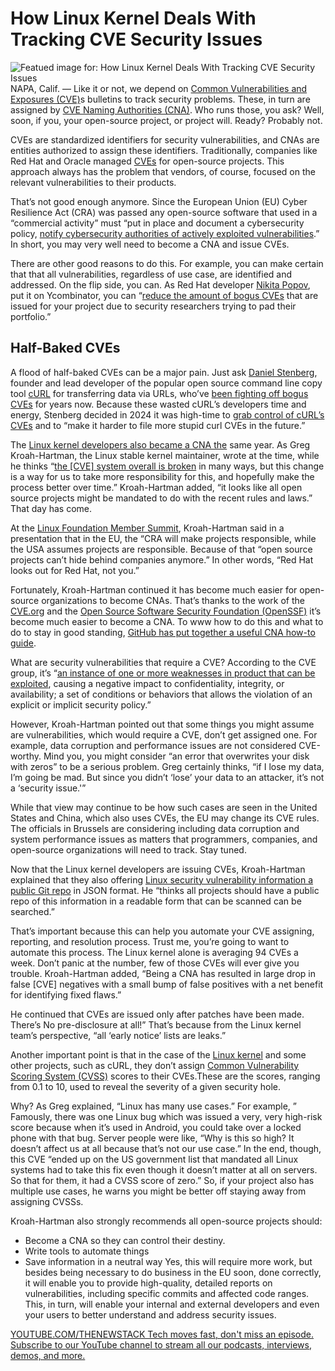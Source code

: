 # How Linux Kernel Deals With Tracking CVE Security Issues
![Featued image for: How Linux Kernel Deals With Tracking CVE Security Issues](https://cdn.thenewstack.io/media/2025/04/7f8daf59-martin-wettstein-4cvmwrwh3xu-unsplash-1024x683.jpg)
NAPA, Calif. — Like it or not, we depend on [Common Vulnerabilities and Exposures (CVE)](https://www.cve.org/?utm_source=opensourcewatch.beehiiv.com&utm_medium=referral&utm_campaign=linux-gets-into-the-cve-security-business)s bulletins to track security problems. These, in turn are assigned by [CVE Naming Authorities (CNA)](https://www.cve.org/programorganization/cnas). Who runs those, you ask? Well, soon, if you, your open-source project, or project will. Ready? Probably not.

CVEs are standardized identifiers for security vulnerabilities, and CNAs are entities authorized to assign these identifiers. Traditionally, companies like Red Hat and Oracle managed [CVEs](https://thenewstack.io/five-myths-about-cves/) for open-source projects. This approach always has the problem that vendors, of course, focused on the relevant vulnerabilities to their products.

That’s not good enough anymore. Since the European Union (EU) Cyber Resilience Act (CRA) was passed any open-source software that used in a “commercial activity” must “put in place and document a cybersecurity policy, [notify cybersecurity authorities of actively exploited vulnerabilities](https://github.blog/open-source/maintainers/what-the-eus-new-software-legislation-means-for-developers/).” In short, you may very well need to become a CNA and issue CVEs.

There are other good reasons to do this. For example, you can make certain that that all vulnerabilities, regardless of use case, are identified and addressed. On the flip side, you can. As Red Hat developer [Nikita Popov](https://www.linkedin.com/in/nikita-popov-16973990/?originalSubdomain=de), put it on Ycombinator, you can “[reduce the amount of bogus CVEs](https://news.ycombinator.com/item?id=40835688) that are issued for your project due to security researchers trying to pad their portfolio.”

## Half-Baked CVEs
A flood of half-baked CVEs can be a major pain. Just ask [Daniel Stenberg](https://www.linkedin.com/in/danielstenberg/), founder and lead developer of the popular open source command line copy tool [cURL](https://thenewstack.io/curls-daniel-stenberg-on-securing-180000-lines-of-c-code/) for transferring data via URLs, who’ve [been fighting off bogus CVEs](https://thenewstack.io/cve-2020-19909-a-controversial-vulnerability-for-curl/) for years now. Because these wasted cURL’s developers time and energy, Stenberg decided in 2024 it was high-time to [grab control of cURL’s CVEs](https://daniel.haxx.se/blog/2024/01/16/curl-is-a-cna/) and to “make it harder to file more stupid curl CVEs in the future.”

The [Linux kernel developers also became a CNA the](https://opensourcewatch.beehiiv.com/p/linux-gets-cve-security-business) same year. As Greg Kroah-Hartman, the Linux stable kernel maintainer, wrote at the time, while he thinks “[the [CVE] system overall is broken](http://www.kroah.com/log/blog/2024/02/13/linux-is-a-cna/) in many ways, but this change is a way for us to take more responsibility for this, and hopefully make the process better over time.” Kroah-Hartman added, “it looks like all open source projects might be mandated to do with the recent rules and laws.” That day has come.

At the [Linux Foundation Member Summit](https://events.linuxfoundation.org/lf-member-summit/), Kroah-Hartman said in a presentation that in the EU, the “CRA will make projects responsible, while the USA assumes projects are responsible. Because of that “open source projects can’t hide behind companies anymore.” In other words, “Red Hat looks out for Red Hat, not you.”

Fortunately, Kroah-Hartman continued it has become much easier for open-source organizations to become CNAs. That’s thanks to the work of the [CVE.org](http://cve.org) and the [Open Source Software Security Foundation (OpenSSF)](https://openssf.org/) it’s become much easier to become a CNA. To www how to do this and what to do to stay in good standing, [GitHub has put together a useful CNA how-to guide](https://github.com/ossf/wg-vulnerability-disclosures/blob/main/docs/guides/becoming-a-cna-as-an-open-source-org-or-project.md).

What are security vulnerabilities that require a CVE? According to the CVE group, it’s “[an instance of one or more weaknesses in product that can be exploited](https://www.cve.org/resourcessupport/allresources/cnarules), causing a negative impact to confidentiality, integrity, or availability; a set of conditions or behaviors that allows the violation of an explicit or implicit security policy.”

However, Kroah-Hartman pointed out that some things you might assume are vulnerabilities, which would require a CVE, don’t get assigned one. For example, data corruption and performance issues are not considered CVE-worthy. Mind you, you might consider “an error that overwrites your disk with zeros” to be a serious problem. Greg certainly thinks, “if I lose my data, I’m going be mad. But since you didn’t ‘lose’ your data to an attacker, it’s not a ‘security issue.'”

While that view may continue to be how such cases are seen in the United States and China, which also uses CVEs, the EU may change its CVE rules. The officials in Brussels are considering including data corruption and system performance issues as matters that programmers, companies, and open-source organizations will need to track. Stay tuned.

Now that the Linux kernel developers are issuing CVEs, Kroah-Hartman explained that they also offering [Linux security vulnerability information a public Git repo](https://git.kernel.org/pub/scm/linux/security/vulns.git/) in JSON format. He “thinks all projects should have a public repo of this information in a readable form that can be scanned can be searched.”

That’s important because this can help you automate your CVE assigning, reporting, and resolution process. Trust me, you’re going to want to automate this process. The Linux kernel alone is averaging 94 CVEs a week. Don’t panic at the number, few of those CVEs will ever give you trouble. Kroah-Hartman added, “Being a CNA has resulted in large drop in false [CVE] negatives with a small bump of false positives with a net benefit for identifying fixed flaws.”

He continued that CVEs are issued only after patches have been made. There’s No pre-disclosure at all!” That’s because from the Linux kernel team’s perspective, “all ‘early notice’ lists are leaks.”

Another important point is that in the case of the [Linux kernel](https://thenewstack.io/introduction-to-linux-operating-system/) and some other projects, such as cURL, they don’t assign [Common Vulnerability Scoring System (CVSS)](https://nvd.nist.gov/vuln-metrics/cvss) scores to their CVEs.These are the scores, ranging from 0.1 to 10, used to reveal the severity of a given security hole.

Why? As Greg explained, “Linux has many use cases.” For example, ” Famously, there was one Linux bug which was issued a very, very high-risk score because when it’s used in Android, you could take over a locked phone with that bug. Server people were like, “Why is this so high? It doesn’t affect us at all because that’s not our use case.” In the end, though, this CVE “ended up on the US government list that mandated all Linux systems had to take this fix even though it doesn’t matter at all on servers. So that for them, it had a CVSS score of zero.” So, if your project also has multiple use cases, he warns you might be better off staying away from assigning CVSSs.

Kroah-Hartman also strongly recommends all open-source projects should:

- Become a CNA so they can control their destiny.
- Write tools to automate things
- Save information in a neutral way
Yes, this will require more work, but besides being necessary to do business in the EU soon, done correctly, it will enable you to provide high-quality, detailed reports on vulnerabilities, including specific commits and affected code ranges. This, in turn, will enable your internal and external developers and even your users to better understand and address security issues.



[
YOUTUBE.COM/THENEWSTACK
Tech moves fast, don't miss an episode. Subscribe to our YouTube
channel to stream all our podcasts, interviews, demos, and more.
](https://youtube.com/thenewstack?sub_confirmation=1)